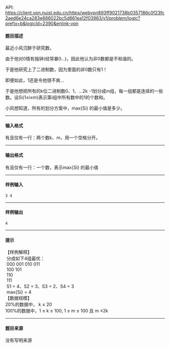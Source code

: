 API: https://client.vpn.nuist.edu.cn/https/webvpn893ff9021738b0357186c0f23fc2aed6e24ca283e886022bc5d861ea12f03963/v1/problem/logic?prefix=b&logicId=2390&enlink-vpn

#### 题目描述

最近小风沉醉于研究数。

由于他对0情有独钟(经常暴0…)，因此他认为非0数都是不和谐的。

于是他研究上了二进制数，因为里面的非0数只有1！

即便如此，1还是令他很不爽…

于是他想把所有的k位二进制数0、1、…2k -1划分成m组，每一组都是连续的一些数。设Si(1≤i≤m)表示第i组中所有数中的1的个数和。

小风想知道，所有的划分方案中，max{Si} 的最小值是多少。

---

#### 输入格式

有且仅有一行：两个数k、m，用一个空格分开。

---

#### 输出格式

有且仅有一行：一个数，表示max{Si} 的最小值

---

#### 样例输入
```
3 4

```

---

#### 样例输出
```
4

```

---

#### 提示

【样例解释】  
 分成如下4组最优：  
 000 001 010 011  
 100 101  
 110  
 111  
 S1 = 4、S2 = 3、S3 = 2、S4 = 3  
 max{Si} = 4      
【数据规模】  
20%的数据中， k ≤ 20  
100%的数据中，1 ≤ k ≤ 100, 1 ≤ m ≤ 100 且 m ≤2k

---

#### 题目来源

没有写明来源